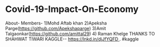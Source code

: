# Covid-19-Impact-On-Economy
About-
Members- 1)Mohd Aftab khan
                 2)Apeksha Parge(https://github.com/Apekshaparge)
                 3)Amit Talgaonkar(https://github.com/amittal29)
                 4) Raman Khelge
THANKS TO SHAHWAT TIWARI KAGGLE-- https://lnkd.in/djJfYQFD . #kaggle
